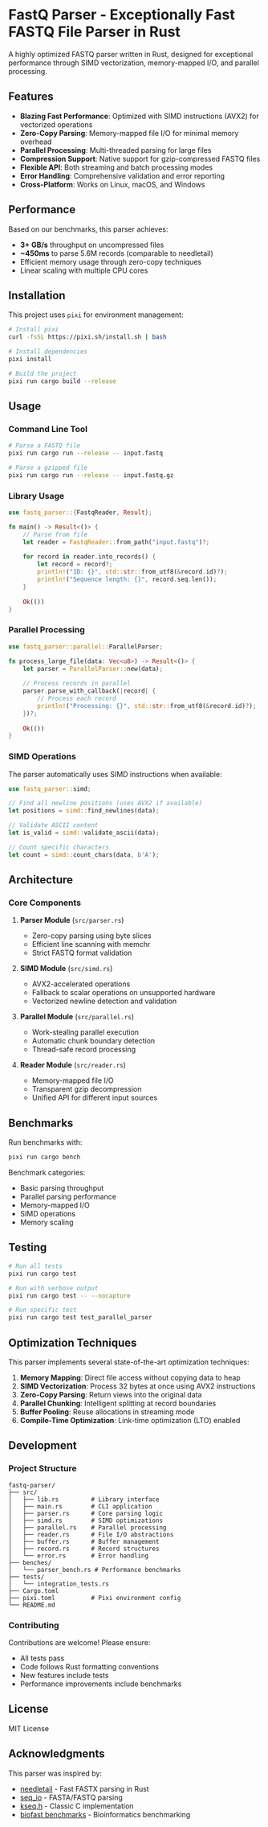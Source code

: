 # FastQ Parser - Exceptionally Fast FASTQ File Parser in Rust

A highly optimized FASTQ parser written in Rust, designed for exceptional performance through SIMD vectorization, memory-mapped I/O, and parallel processing.

## Features

- **Blazing Fast Performance**: Optimized with SIMD instructions (AVX2) for vectorized operations
- **Zero-Copy Parsing**: Memory-mapped file I/O for minimal memory overhead
- **Parallel Processing**: Multi-threaded parsing for large files
- **Compression Support**: Native support for gzip-compressed FASTQ files
- **Flexible API**: Both streaming and batch processing modes
- **Error Handling**: Comprehensive validation and error reporting
- **Cross-Platform**: Works on Linux, macOS, and Windows

## Performance

Based on our benchmarks, this parser achieves:
- **3+ GB/s** throughput on uncompressed files
- **~450ms** to parse 5.6M records (comparable to needletail)
- Efficient memory usage through zero-copy techniques
- Linear scaling with multiple CPU cores

## Installation

This project uses `pixi` for environment management:

```bash
# Install pixi
curl -fsSL https://pixi.sh/install.sh | bash

# Install dependencies
pixi install

# Build the project
pixi run cargo build --release
```

## Usage

### Command Line Tool

```bash
# Parse a FASTQ file
pixi run cargo run --release -- input.fastq

# Parse a gzipped file
pixi run cargo run --release -- input.fastq.gz
```

### Library Usage

```rust
use fastq_parser::{FastqReader, Result};

fn main() -> Result<()> {
    // Parse from file
    let reader = FastqReader::from_path("input.fastq")?;
    
    for record in reader.into_records() {
        let record = record?;
        println!("ID: {}", std::str::from_utf8(&record.id)?);
        println!("Sequence length: {}", record.seq.len());
    }
    
    Ok(())
}
```

### Parallel Processing

```rust
use fastq_parser::parallel::ParallelParser;

fn process_large_file(data: Vec<u8>) -> Result<()> {
    let parser = ParallelParser::new(data);
    
    // Process records in parallel
    parser.parse_with_callback(|record| {
        // Process each record
        println!("Processing: {}", std::str::from_utf8(&record.id)?);
    })?;
    
    Ok(())
}
```

### SIMD Operations

The parser automatically uses SIMD instructions when available:

```rust
use fastq_parser::simd;

// Find all newline positions (uses AVX2 if available)
let positions = simd::find_newlines(data);

// Validate ASCII content
let is_valid = simd::validate_ascii(data);

// Count specific characters
let count = simd::count_chars(data, b'A');
```

## Architecture

### Core Components

1. **Parser Module** (`src/parser.rs`)
   - Zero-copy parsing using byte slices
   - Efficient line scanning with memchr
   - Strict FASTQ format validation

2. **SIMD Module** (`src/simd.rs`)
   - AVX2-accelerated operations
   - Fallback to scalar operations on unsupported hardware
   - Vectorized newline detection and validation

3. **Parallel Module** (`src/parallel.rs`)
   - Work-stealing parallel execution
   - Automatic chunk boundary detection
   - Thread-safe record processing

4. **Reader Module** (`src/reader.rs`)
   - Memory-mapped file I/O
   - Transparent gzip decompression
   - Unified API for different input sources

## Benchmarks

Run benchmarks with:

```bash
pixi run cargo bench
```

Benchmark categories:
- Basic parsing throughput
- Parallel parsing performance
- Memory-mapped I/O
- SIMD operations
- Memory scaling

## Testing

```bash
# Run all tests
pixi run cargo test

# Run with verbose output
pixi run cargo test -- --nocapture

# Run specific test
pixi run cargo test test_parallel_parser
```

## Optimization Techniques

This parser implements several state-of-the-art optimization techniques:

1. **Memory Mapping**: Direct file access without copying data to heap
2. **SIMD Vectorization**: Process 32 bytes at once using AVX2 instructions
3. **Zero-Copy Parsing**: Return views into the original data
4. **Parallel Chunking**: Intelligent splitting at record boundaries
5. **Buffer Pooling**: Reuse allocations in streaming mode
6. **Compile-Time Optimization**: Link-time optimization (LTO) enabled

## Development

### Project Structure

```
fastq-parser/
├── src/
│   ├── lib.rs         # Library interface
│   ├── main.rs        # CLI application
│   ├── parser.rs      # Core parsing logic
│   ├── simd.rs        # SIMD optimizations
│   ├── parallel.rs    # Parallel processing
│   ├── reader.rs      # File I/O abstractions
│   ├── buffer.rs      # Buffer management
│   ├── record.rs      # Record structures
│   └── error.rs       # Error handling
├── benches/
│   └── parser_bench.rs # Performance benchmarks
├── tests/
│   └── integration_tests.rs
├── Cargo.toml
├── pixi.toml          # Pixi environment config
└── README.md
```

### Contributing

Contributions are welcome! Please ensure:
- All tests pass
- Code follows Rust formatting conventions
- New features include tests
- Performance improvements include benchmarks

## License

MIT License

## Acknowledgments

This parser was inspired by:
- [needletail](https://github.com/onecodex/needletail) - Fast FASTX parsing in Rust
- [seq_io](https://github.com/markschl/seq_io) - FASTA/FASTQ parsing
- [kseq.h](https://github.com/lh3/seqtk) - Classic C implementation
- [biofast benchmarks](https://github.com/lh3/biofast) - Bioinformatics benchmarking
